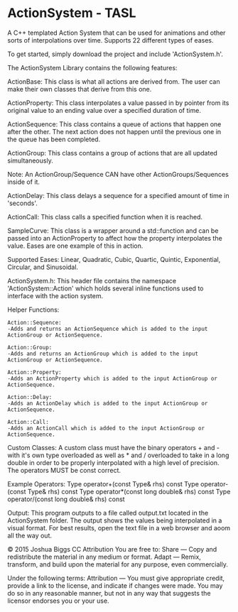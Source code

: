 # ActionSystem - TASL
A C++ templated Action System that can be used for animations and other sorts of interpolations over time. Supports 22 different types of eases.

To get started, simply download the project and include 'ActionSystem.h'.

The ActionSystem Library contains the following features:

ActionBase:
    This class is what all actions are derived from. The user can make
    their own classes that derive from this one.

ActionProperty:
    This class interpolates a value passed in by pointer from its original
    value to an ending value over a specified duration of time.

ActionSequence:
    This class contains a queue of actions that happen one after the other.
    The next action does not happen until the previous one in the queue has
    been completed.

ActionGroup:
    This class contains a group of actions that are all updated simultaneously.

Note: An ActionGroup/Sequence CAN have other ActionGroups/Sequences inside of it.

ActionDelay:
    This class delays a sequence for a specified amount of time in 'seconds'.

ActionCall:
    This class calls a specified function when it is reached.

SampleCurve:
    This class is a wrapper around a std::function and can be passed into an 
    ActionProperty to affect how the property interpolates the value.
    Eases are one example of this in action.

Supported Eases:
    Linear, Quadratic, Cubic, Quartic, Quintic, Exponential, Circular, and Sinusoidal.

ActionSystem.h:
    This header file contains the namespace 'ActionSystem::Action' which holds
    several inline functions used to interface with the action system.

Helper Functions:

    Action::Sequence:
    -Adds and returns an ActionSequence which is added to the input ActionGroup or ActionSequence.

    Action::Group:
    -Adds and returns an ActionGroup which is added to the input ActionGroup or ActionSequence.

    Action::Property:
    -Adds an ActionProperty which is added to the input ActionGroup or ActionSequence.

    Action::Delay:
    -Adds an ActionDelay which is added to the input ActionGroup or ActionSequence.

    Action::Call:
    -Adds an ActionCall which is added to the input ActionGroup or ActionSequence.

Custom Classes:
    A custom class must have the binary operators + and - with it's own type
    overloaded as well as * and / overloaded to take in a long double in order
    to be properly interpolated with a high level of precision. The operators
    MUST be const correct.

Example Operators:
    Type operator+(const Type& rhs) const
    Type operator-(const Type& rhs) const
    Type operator*(const long double& rhs) const
    Type operator/(const long double& rhs) const

Output:
    This program outputs to a file called output.txt located in the ActionSystem 
    folder. The output shows the values being interpolated in a visual format.
    For best results, open the text file in a web browser and aoom all the way out.


© 2015 Joshua Biggs CC Attribution
You are free to:
    Share — Copy and redistribute the material in any medium or format.
    Adapt — Remix, transform, and build upon the material
            for any purpose, even commercially.

Under the following terms:
    Attribution — You must give appropriate credit, provide a link to the license, 
                  and indicate if changes were made. You may do so in any reasonable 
                  manner, but not in any way that suggests the licensor endorses you 
                  or your use.
